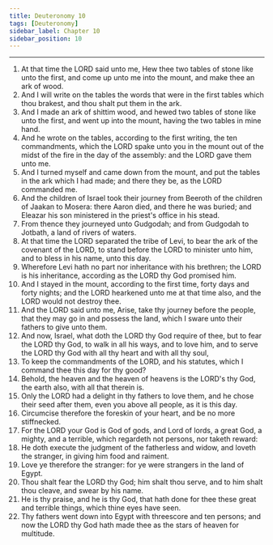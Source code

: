```yaml
---
title: Deuteronomy 10
tags: [Deuteronomy]
sidebar_label: Chapter 10
sidebar_position: 10
---
```


---
1. At that time the LORD said unto me, Hew thee two tables of stone like unto the first, and come up unto me into the mount, and make thee an ark of wood.
2. And I will write on the tables the words that were in the first tables which thou brakest, and thou shalt put them in the ark.
3. And I made an ark of shittim wood, and hewed two tables of stone like unto the first, and went up into the mount, having the two tables in mine hand.
4. And he wrote on the tables, according to the first writing, the ten commandments, which the LORD spake unto you in the mount out of the midst of the fire in the day of the assembly: and the LORD gave them unto me.
5. And I turned myself and came down from the mount, and put the tables in the ark which I had made; and there they be, as the LORD commanded me.
6. And the children of Israel took their journey from Beeroth of the children of Jaakan to Mosera: there Aaron died, and there he was buried; and Eleazar his son ministered in the priest's office in his stead.
7. From thence they journeyed unto Gudgodah; and from Gudgodah to Jotbath, a land of rivers of waters.
8. At that time the LORD separated the tribe of Levi, to bear the ark of the covenant of the LORD, to stand before the LORD to minister unto him, and to bless in his name, unto this day.
9. Wherefore Levi hath no part nor inheritance with his brethren; the LORD is his inheritance, according as the LORD thy God promised him.
10. And I stayed in the mount, according to the first time, forty days and forty nights; and the LORD hearkened unto me at that time also, and the LORD would not destroy thee.
11. And the LORD said unto me, Arise, take thy journey before the people, that they may go in and possess the land, which I sware unto their fathers to give unto them.
12. And now, Israel, what doth the LORD thy God require of thee, but to fear the LORD thy God, to walk in all his ways, and to love him, and to serve the LORD thy God with all thy heart and with all thy soul,
13. To keep the commandments of the LORD, and his statutes, which I command thee this day for thy good?
14. Behold, the heaven and the heaven of heavens is the LORD's thy God, the earth also, with all that therein is.
15. Only the LORD had a delight in thy fathers to love them, and he chose their seed after them, even you above all people, as it is this day.
16. Circumcise therefore the foreskin of your heart, and be no more stiffnecked.
17. For the LORD your God is God of gods, and Lord of lords, a great God, a mighty, and a terrible, which regardeth not persons, nor taketh reward:
18. He doth execute the judgment of the fatherless and widow, and loveth the stranger, in giving him food and raiment.
19. Love ye therefore the stranger: for ye were strangers in the land of Egypt.
20. Thou shalt fear the LORD thy God; him shalt thou serve, and to him shalt thou cleave, and swear by his name.
21. He is thy praise, and he is thy God, that hath done for thee these great and terrible things, which thine eyes have seen.
22. Thy fathers went down into Egypt with threescore and ten persons; and now the LORD thy God hath made thee as the stars of heaven for multitude.